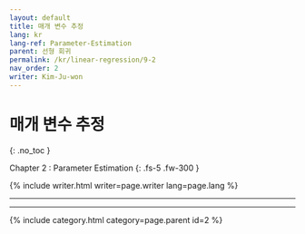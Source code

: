 ```yaml
---
layout: default
title: 매개 변수 추정
lang: kr
lang-ref: Parameter-Estimation
parent: 선형 회귀
permalink: /kr/linear-regression/9-2
nav_order: 2
writer: Kim-Ju-won
---
```


# 매개 변수 추정
{: .no_toc }


Chapter 2 : Parameter Estimation
{: .fs-5 .fw-300 }


{% include writer.html writer=page.writer lang=page.lang %}

---

---

{% include category.html category=page.parent id=2 %}